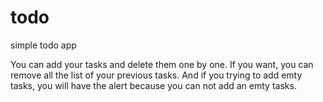 # todo
simple todo app

You can add your tasks and delete them one by one. If you want, you can remove all the list of your previous tasks. And if you trying to add emty tasks, you will have the alert because you can not add an emty tasks.
